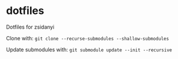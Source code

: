 # dotfiles
Dotfiles for zsidanyi

Clone with: `git clone --recurse-submodules --shallow-submodules`

Update submodules with: `git submodule update --init --recursive`
